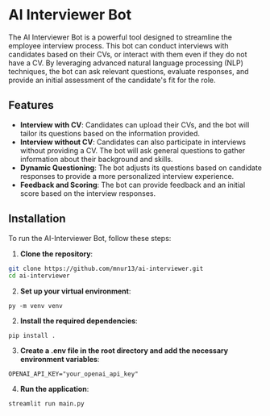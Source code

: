 # AI Interviewer Bot

The AI Interviewer Bot is a powerful tool designed to streamline the employee interview process. This bot can conduct interviews with candidates based on their CVs, or interact with them even if they do not have a CV. By leveraging advanced natural language processing (NLP) techniques, the bot can ask relevant questions, evaluate responses, and provide an initial assessment of the candidate's fit for the role.

## Features

- **Interview with CV**: Candidates can upload their CVs, and the bot will tailor its questions based on the information provided.
- **Interview without CV**: Candidates can also participate in interviews without providing a CV. The bot will ask general questions to gather information about their background and skills.
- **Dynamic Questioning**: The bot adjusts its questions based on candidate responses to provide a more personalized interview experience.
- **Feedback and Scoring**: The bot can provide feedback and an initial score based on the interview responses.

## Installation

To run the AI-Interviewer Bot, follow these steps:

1. **Clone the repository**:
```bash
git clone https://github.com/mnur13/ai-interviewer.git
cd ai-interviewer
```

2. **Set up your virtual environment**:
```console
py -m venv venv
```

2. **Install the required dependencies**:
```console
pip install .
```

3. **Create a .env file in the root directory and add the necessary environment variables**:

```
OPENAI_API_KEY="your_openai_api_key"
```

4. **Run the application**:
```console
streamlit run main.py
```
